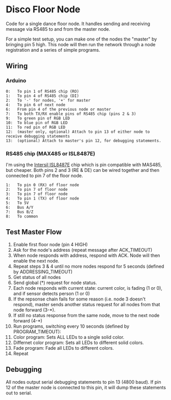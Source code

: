Disco Floor Node
================

Code for a single dance floor node. It handles sending and 
receiving message via RS485 to and from the master node.

For a simple test setup, you can make one of the nodes the "master"
by bringing pin 5 high. This node will then run the network through
a node registration and a series of simple programs.

Wiring
------

### Arduino

```
0:   To pin 1 of RS485 chip (RO)
1:   To pin 4 of RS485 chip (DI)
2:   To '-' for nodes, '+' for master
4:   To pin 6 of next node
6:   From pin 4 of the previous node or master
7:   To both TX/RX enable pins of RS485 chip (pins 2 & 3)
9:   To green pin of RGB LED
10:  To blue pin of RGB LED
11:  To red pin of RGB LED
12:  (master only, optional) Attach to pin 13 of either node to receive debugging statements
13:  (optional) Attach to master's pin 12, for debugging statements.
```


### RS485 chip (MAX485 or ISL8487E)

I'm using the [Intersil ISL8487E](http://www.digikey.com/product-detail/en/ISL8487EIBZ/ISL8487EIBZ-ND/1034816) chip 
which is pin compatible with MAS485, but cheaper. Both pins 2 and 3 (RE & DE) can be wired together and then connected
to pin 7 of the floor node.

```
1:   To pin 0 (RX) of floor node
2:   To pin 7 of floor node
3:   To pin 7 of floor node
4:   To pin 1 (TX) of floor node
5:   To 5V
6:   Bus A/Y
7:   Bus B/Z
8:   To common
```

Test Master Flow
----------------

1. Enable first floor node (pin 4 HIGH)
2. Ask for the node's address (repeat message after ACK_TIMEOUT)
3. When node responds with address, respond with ACK. Node will then enable the next node.
4. Repeat steps 3 & 4 until no more nodes respond for 5 seconds (defined by ADDRESSING_TIMEOUT)
5. Get status of all nodes
  1. Send global (*) request for node status.
  2. Each node responds with current state: current color, is fading (1 or 0), and if sensor detects person (1 or 0)
  3. If the repsonse chain fails for some reason (i.e. node 3 doesn't respond), master sends another status
     request for all nodes from that node forward (3-*).
  4. If still no status response from the same node, move to the next node forward (4-*)
6. Run programs, switching every 10 seconds (defined by PROGRAM_TIMEOUT):
  1. Color program: Sets ALL LEDs to a single solid color.
  2. Differnet color program: Sets all LEDs to different solid colors.
  3. Fade program: Fade all LEDs to different colors.
  4. Repeat


Debugging
---------
All nodes output serial debugging statements to pin 13 (4800 baud). If pin 12 of the master node is
connected to this pin, it will dump these statements out to serial.
